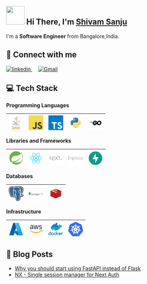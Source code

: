 ## <img src="https://cultofthepartyparrot.com/parrots/hd/dealwithitnowparrot.gif" width="50" height="50"/> Hi There, I'm [Shivam Sanju](https://shvmsnju.vercel.app)
I'm a **Software Engineer** from Bangalore,India.

## 📧 Connect with me

<a href="https://www.linkedin.com/in/shvmsnju" target="_blank">
  <img src="https://img.shields.io/badge/linkedin-%2300acee.svg?color=405DE6&style=for-the-badge&logo=linkedin&logoColor=white" alt="linkedin" />
</a>
&nbsp;&nbsp;&nbsp;
<a href="mailto:shvmsanju@gmail.com" target="_blank">
  <img src="https://img.shields.io/badge/Gmail-%23D14836.svg?style=for-the-badge&logo=gmail&logoColor=white" alt="Gmail" />
</a>

## 💻 Tech Stack

**Programming Languages**

<img title="Java" alt="Java" width="40px" src="https://raw.githubusercontent.com/github/explore/master/topics/java/java.png" />|<img alt="JavaScript" title="JavaScript" width="40px" src="https://raw.githubusercontent.com/github/explore/master/topics/javascript/javascript.png">|<img title="TypeScript" alt="TypeScript" width="40px" src="https://raw.githubusercontent.com/github/explore/master/topics/typescript/typescript.png">|<img title="Python" alt="Python" width="40px" src="https://raw.githubusercontent.com/github/explore/master/topics/python/python.png">|<img title="Go" alt="Go" width="40px" src="https://raw.githubusercontent.com/github/explore/main/topics/go/go.png">|
|--|--|--|--|--|

**Libraries and Frameworks**

<img title="Spring Boot" alt="Spring Boot" width="40px" src="https://raw.githubusercontent.com/github/explore/master/topics/spring/spring.png">|<img title="React" alt="React" width="40px" src="https://raw.githubusercontent.com/github/explore/master/topics/react/react.png">|<img title="Next.js" alt="Next.js" width="40px" src="https://raw.githubusercontent.com/github/explore/master/topics/nextjs/nextjs.png">|<img title="Express" alt="Express" width="40px" src="https://raw.githubusercontent.com/github/explore/master/topics/express/express.png">|<img title="FastAPI" alt="FastAPI" width="40px" src="https://raw.githubusercontent.com/github/explore/master/topics/fastapi/fastapi.png">
|--|--|--|--|--|

**Databases**

<img title="PostgreSQL" alt="PostgreSQL" width="40px" src="https://raw.githubusercontent.com/github/explore/master/topics/postgresql/postgresql.png">|<img title="MongoDB" alt="MongoDB" width="40px" src="https://raw.githubusercontent.com/github/explore/master/topics/mongodb/mongodb.png">|<img title="Redis" alt="Redis" width="40px" src="https://raw.githubusercontent.com/github/explore/master/topics/redis/redis.png">
|--|--|--|

**Infrastructure**

<img title="Azure" alt="Azure" width="40px" src="https://raw.githubusercontent.com/github/explore/main/topics/azure/azure.png">|<img title="AWS" alt="AWS" width="40px" src="https://raw.githubusercontent.com/github/explore/main/topics/aws/aws.png">|<img title="Docker" alt="Docker" width="40px" src="https://raw.githubusercontent.com/github/explore/master/topics/docker/docker.png">|<img title="Kubernetes" alt="Kubernetes" width="40px" src="https://raw.githubusercontent.com/github/explore/main/topics/kubernetes/kubernetes.png">
|--|--|--|--|

## 📰 Blog Posts
- [Why you should start using FastAPI instead of Flask](https://medium.com/@shvmsanju/why-you-should-start-using-fastapi-instead-of-flask-e359cb4f0470)
- [NX - Single session manager for Next Auth](https://www.npmjs.com/package/@shvmsnju/nx)
